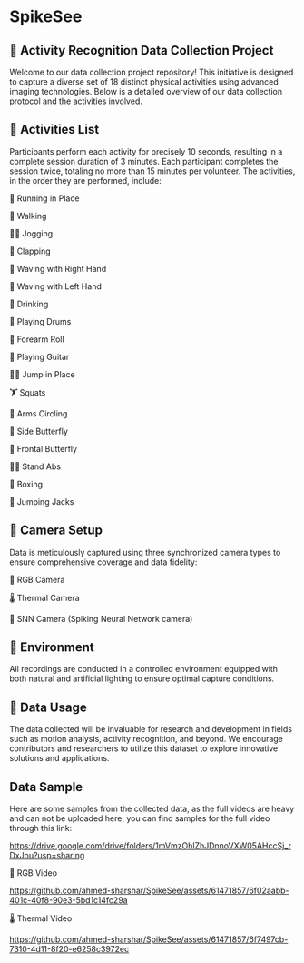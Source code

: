 # SpikeSee

## 🚀 Activity Recognition Data Collection Project

Welcome to our data collection project repository! This initiative is designed to capture a diverse set of 18 distinct physical activities using advanced imaging technologies. Below is a detailed overview of our data collection protocol and the activities involved.

## 🎯 Activities List

Participants perform each activity for precisely 10 seconds, resulting in a complete session duration of 3 minutes. Each participant completes the session twice, totaling no more than 15 minutes per volunteer. The activities, in the order they are performed, include:

🏃 Running in Place

🚶 Walking

🏃‍♂️ Jogging

👏 Clapping

👋 Waving with Right Hand

🤚 Waving with Left Hand

🍹 Drinking

🥁 Playing Drums

💪 Forearm Roll

🎸 Playing Guitar

🏋️‍♂️ Jump in Place

🏋️ Squats

🔄 Arms Circling

🦋 Side Butterfly

🦋 Frontal Butterfly

🚶‍♂️ Stand Abs

🥊 Boxing

🤸 Jumping Jacks

## 📸 Camera Setup

Data is meticulously captured using three synchronized camera types to ensure comprehensive coverage and data fidelity:

🎥 RGB Camera

🌡️ Thermal Camera

🤖 SNN Camera (Spiking Neural Network camera)

## 🏢 Environment

All recordings are conducted in a controlled environment equipped with both natural and artificial lighting to ensure optimal capture conditions.

## 🔄 Data Usage

The data collected will be invaluable for research and development in fields such as motion analysis, activity recognition, and beyond. We encourage contributors and researchers to utilize this dataset to explore innovative solutions and applications.

## Data Sample
Here are some samples from the collected data, as the full videos are heavy and can not be uploaded here, you can find samples for the full video through this link:

https://drive.google.com/drive/folders/1mVmzOhlZhJDnnoVXW05AHccSj_rDxJou?usp=sharing


🎥 RGB Video

https://github.com/ahmed-sharshar/SpikeSee/assets/61471857/6f02aabb-401c-40f8-90e3-5bd1c14fc29a

🌡️ Thermal Video

https://github.com/ahmed-sharshar/SpikeSee/assets/61471857/6f7497cb-7310-4d11-8f20-e6258c3972ec




